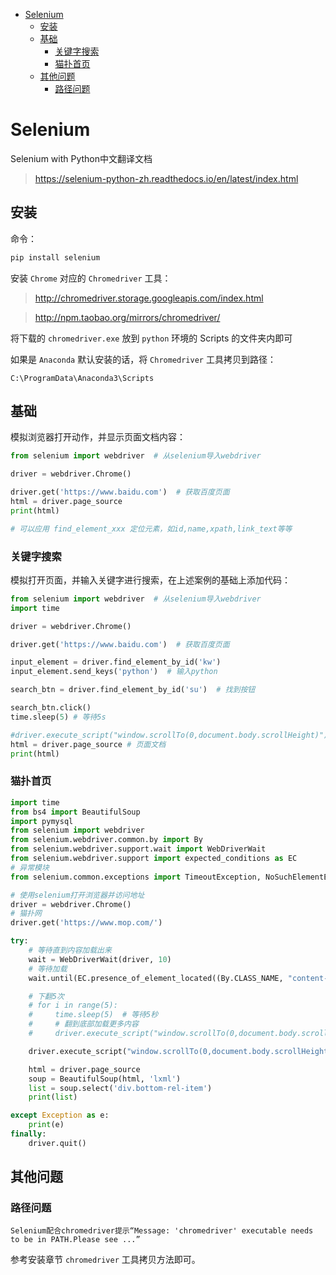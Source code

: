 <!-- TOC -->

- [Selenium](#selenium)
    - [安装](#安装)
    - [基础](#基础)
        - [关键字搜索](#关键字搜索)
        - [猫扑首页](#猫扑首页)
    - [其他问题](#其他问题)
        - [路径问题](#路径问题)

<!-- /TOC -->


<a id="markdown-selenium" name="selenium"></a>
# Selenium

Selenium with Python中文翻译文档

> https://selenium-python-zh.readthedocs.io/en/latest/index.html

<a id="markdown-安装" name="安装"></a>
## 安装
命令：
```bash
pip install selenium
```

安装 `Chrome` 对应的 `Chromedriver` 工具：

> http://chromedriver.storage.googleapis.com/index.html

> http://npm.taobao.org/mirrors/chromedriver/

将下载的 `chromedriver.exe` 放到 `python` 环境的 Scripts 的文件夹内即可

如果是 `Anaconda` 默认安装的话，将 `Chromedriver` 工具拷贝到路径：

```
C:\ProgramData\Anaconda3\Scripts
```

<a id="markdown-基础" name="基础"></a>
## 基础

模拟浏览器打开动作，并显示页面文档内容：

```python
from selenium import webdriver  # 从selenium导入webdriver

driver = webdriver.Chrome()

driver.get('https://www.baidu.com')  # 获取百度页面
html = driver.page_source
print(html)

# 可以应用 find_element_xxx 定位元素，如id,name,xpath,link_text等等
```

<a id="markdown-关键字搜索" name="关键字搜索"></a>
### 关键字搜索

模拟打开页面，并输入关键字进行搜索，在上述案例的基础上添加代码：

```python
from selenium import webdriver  # 从selenium导入webdriver
import time

driver = webdriver.Chrome()

driver.get('https://www.baidu.com')  # 获取百度页面

input_element = driver.find_element_by_id('kw')
input_element.send_keys('python')  # 输入python

search_btn = driver.find_element_by_id('su')  # 找到按钮

search_btn.click()
time.sleep(5) # 等待5s

#driver.execute_script("window.scrollTo(0,document.body.scrollHeight)") # 滚动至底部
html = driver.page_source # 页面文档
print(html)
```

<a id="markdown-猫扑首页" name="猫扑首页"></a>
### 猫扑首页

```python
import time
from bs4 import BeautifulSoup
import pymysql
from selenium import webdriver
from selenium.webdriver.common.by import By
from selenium.webdriver.support.wait import WebDriverWait
from selenium.webdriver.support import expected_conditions as EC
# 异常模块
from selenium.common.exceptions import TimeoutException, NoSuchElementException

# 使用selenium打开浏览器并访问地址
driver = webdriver.Chrome()
# 猫扑网
driver.get('https://www.mop.com/')

try:
    # 等待直到内容加载出来
    wait = WebDriverWait(driver, 10)
    # 等待加载
    wait.until(EC.presence_of_element_located((By.CLASS_NAME, "content-flow")))

    # 下翻5次
    # for i in range(5):
    #     time.sleep(5)  # 等待5秒
    #     # 翻到底部加载更多内容
    #     driver.execute_script("window.scrollTo(0,document.body.scrollHeight)")

    driver.execute_script("window.scrollTo(0,document.body.scrollHeight)")

    html = driver.page_source
    soup = BeautifulSoup(html, 'lxml')
    list = soup.select('div.bottom-rel-item')
    print(list)

except Exception as e:
    print(e)
finally:
    driver.quit()

```

<a id="markdown-其他问题" name="其他问题"></a>
## 其他问题

<a id="markdown-路径问题" name="路径问题"></a>
### 路径问题

`Selenium配合chromedriver提示“Message: 'chromedriver' executable needs to be in PATH.Please see ...”`

参考安装章节 `chromedriver` 工具拷贝方法即可。


















